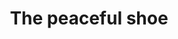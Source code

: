 ---
pid: llg37
title: The peaceful shoe
location_transcription: everywhere
coordinates: "[-75.1733844, 40.0328163]"
zipcode: '19119'
gen_neighborhood: Northwest Philadelphia
neighborhood: Mount Airy
outside_phl: 
age: '15'
age_range: 13-19
instagram: 
image_file_name: llg_37.jpg
proposal_transcription: house shoe
topic: Unknown
topic_summary: '0'
type: Building
keywords_other: shoe, house, shoe house, house shoe, everywhere
credit: 
image_labels: 
twitter: 
facebook: 
permalink: "/monuments/llg37/"
layout: item-page
---